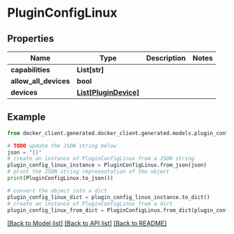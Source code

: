 # PluginConfigLinux


## Properties

Name | Type | Description | Notes
------------ | ------------- | ------------- | -------------
**capabilities** | **List[str]** |  | 
**allow_all_devices** | **bool** |  | 
**devices** | [**List[PluginDevice]**](PluginDevice.md) |  | 

## Example

```python
from docker_client.generated.docker_client.generated.models.plugin_config_linux import PluginConfigLinux

# TODO update the JSON string below
json = "{}"
# create an instance of PluginConfigLinux from a JSON string
plugin_config_linux_instance = PluginConfigLinux.from_json(json)
# print the JSON string representation of the object
print(PluginConfigLinux.to_json())

# convert the object into a dict
plugin_config_linux_dict = plugin_config_linux_instance.to_dict()
# create an instance of PluginConfigLinux from a dict
plugin_config_linux_from_dict = PluginConfigLinux.from_dict(plugin_config_linux_dict)
```
[[Back to Model list]](../README.md#documentation-for-models) [[Back to API list]](../README.md#documentation-for-api-endpoints) [[Back to README]](../README.md)



